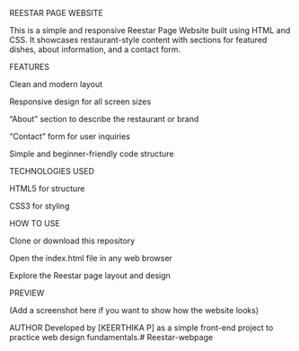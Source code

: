 REESTAR PAGE WEBSITE

This is a simple and responsive Reestar Page Website built using HTML and CSS. It showcases restaurant-style content with sections for featured dishes, about information, and a contact form.

FEATURES

Clean and modern layout

Responsive design for all screen sizes

“About” section to describe the restaurant or brand

“Contact” form for user inquiries

Simple and beginner-friendly code structure

TECHNOLOGIES USED

HTML5 for structure

CSS3 for styling

HOW TO USE

Clone or download this repository

Open the index.html file in any web browser

Explore the Reestar page layout and design

PREVIEW

(Add a screenshot here if you want to show how the website looks)

AUTHOR
Developed by [KEERTHIKA P] as a simple front-end project to practice web design fundamentals.# Reestar-webpage
